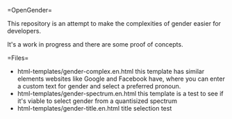 
=OpenGender=

This repository is an attempt to make the complexities of gender easier for developers.

It's a work in progress and there are some proof of concepts.


=Files=

* html-templates/gender-complex.en.html this template has similar elements websites like Google and Facebook have, where you can enter a custom text for gender and select a preferred pronoun.
* html-templates/gender-spectrum.en.html this template is a test to see if it's viable to select gender from a quantisized spectrum
* html-templates/gender-title.en.html title selection test
